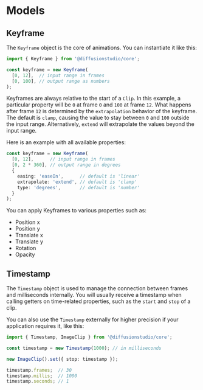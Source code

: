 # Models

## Keyframe

The `Keyframe` object is the core of animations. You can instantiate it like this:

```typescript
import { Keyframe } from '@diffusionstudio/core';

const keyframe = new Keyframe(
  [0, 12],  // input range in frames
  [0, 100], // output range as numbers
);
```

Keyframes are always relative to the start of a `Clip`. In this example, a particular property will be `0` at frame `0` and `100` at frame `12`. What happens after frame `12` is determined by the `extrapolation` behavior of the keyframe. The default is `clamp`, causing the value to stay between `0` and `100` outside the input range. Alternatively, `extend` will extrapolate the values beyond the input range.

Here is an example with all available properties:

```typescript
const keyframe = new Keyframe(
  [0, 12],      // input range in frames
  [0, 2 * 360], // output range in degrees
  {
    easing: 'easeIn',      // default is 'linear'
    extrapolate: 'extend', // default is 'clamp'
    type: 'degrees',       // default is 'number'
  }
);
```

You can apply Keyframes to various properties such as:
* Position x
* Position y
* Translate x
* Translate y
* Rotation
* Opacity

## Timestamp

The `Timestamp` object is used to manage the connection between frames and milliseconds internally. You will usually receive a timestamp when calling getters on time-related properties, such as the `start` and `stop` of a clip.

You can also use the `Timestamp` externally for higher precision if your application requires it, like this:

```typescript
import { Timestamp, ImageClip } from '@diffusionstudio/core';

const timestamp = new Timestamp(1000); // in milliseconds

new ImageClip().set({ stop: timestamp });

timestamp.frames;  // 30
timestamp.millis;  // 1000
timestamp.seconds; // 1
```
